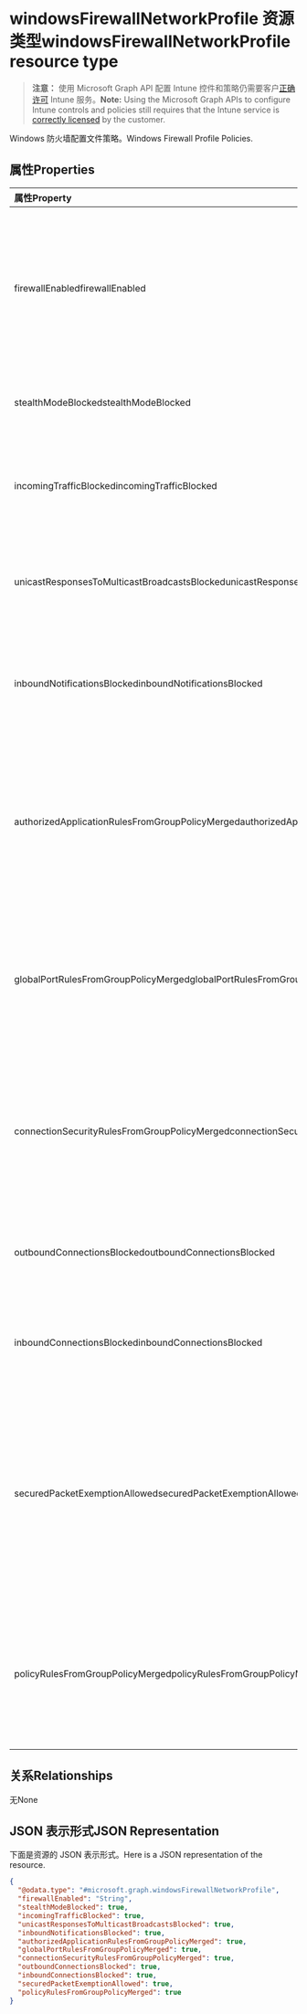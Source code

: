 # <a name="windowsfirewallnetworkprofile-resource-type"></a><span data-ttu-id="0e5c4-101">windowsFirewallNetworkProfile 资源类型</span><span class="sxs-lookup"><span data-stu-id="0e5c4-101">windowsFirewallNetworkProfile resource type</span></span>

> <span data-ttu-id="0e5c4-102">**注意：** 使用 Microsoft Graph API 配置 Intune 控件和策略仍需要客户[正确许可](https://go.microsoft.com/fwlink/?linkid=839381) Intune 服务。</span><span class="sxs-lookup"><span data-stu-id="0e5c4-102">**Note:** Using the Microsoft Graph APIs to configure Intune controls and policies still requires that the Intune service is [correctly licensed](https://go.microsoft.com/fwlink/?linkid=839381) by the customer.</span></span>

<span data-ttu-id="0e5c4-103">Windows 防火墙配置文件策略。</span><span class="sxs-lookup"><span data-stu-id="0e5c4-103">Windows Firewall Profile Policies.</span></span>
## <a name="properties"></a><span data-ttu-id="0e5c4-104">属性</span><span class="sxs-lookup"><span data-stu-id="0e5c4-104">Properties</span></span>
|<span data-ttu-id="0e5c4-105">属性</span><span class="sxs-lookup"><span data-stu-id="0e5c4-105">Property</span></span>|<span data-ttu-id="0e5c4-106">类型</span><span class="sxs-lookup"><span data-stu-id="0e5c4-106">Type</span></span>|<span data-ttu-id="0e5c4-107">说明</span><span class="sxs-lookup"><span data-stu-id="0e5c4-107">Description</span></span>|
|:---|:---|:---|
|<span data-ttu-id="0e5c4-108">firewallEnabled</span><span class="sxs-lookup"><span data-stu-id="0e5c4-108">firewallEnabled</span></span>|[<span data-ttu-id="0e5c4-109">stateManagementSetting</span><span class="sxs-lookup"><span data-stu-id="0e5c4-109">stateManagementSetting</span></span>](../resources/intune_deviceconfig_statemanagementsetting.md)|<span data-ttu-id="0e5c4-110">打开防火墙和高级的安全实施。</span><span class="sxs-lookup"><span data-stu-id="0e5c4-110">Turn on the firewall and advanced security enforcement Possible values are: , , .</span></span> <span data-ttu-id="0e5c4-111">可取值为：`notConfigured`、`blocked`、`allowed`。</span><span class="sxs-lookup"><span data-stu-id="0e5c4-111">The possible values are `notConfigured`, `blocked`, `allowed`, , , , , , , , , or .</span></span>|
|<span data-ttu-id="0e5c4-112">stealthModeBlocked</span><span class="sxs-lookup"><span data-stu-id="0e5c4-112">stealthModeBlocked</span></span>|<span data-ttu-id="0e5c4-113">布尔值</span><span class="sxs-lookup"><span data-stu-id="0e5c4-113">Boolean</span></span>|<span data-ttu-id="0e5c4-114">防止服务器在隐藏模式下运行</span><span class="sxs-lookup"><span data-stu-id="0e5c4-114">Prevent the server from operating in stealth mode</span></span>|
|<span data-ttu-id="0e5c4-115">incomingTrafficBlocked</span><span class="sxs-lookup"><span data-stu-id="0e5c4-115">incomingTrafficBlocked</span></span>|<span data-ttu-id="0e5c4-116">布尔值</span><span class="sxs-lookup"><span data-stu-id="0e5c4-116">Boolean</span></span>|<span data-ttu-id="0e5c4-117">配置防火墙以阻止所有传入通信，无论其他策略设置为何</span><span class="sxs-lookup"><span data-stu-id="0e5c4-117">Configures the firewall to block all incoming traffic regardless of other policy settings</span></span>|
|<span data-ttu-id="0e5c4-118">unicastResponsesToMulticastBroadcastsBlocked</span><span class="sxs-lookup"><span data-stu-id="0e5c4-118">unicastResponsesToMulticastBroadcastsBlocked</span></span>|<span data-ttu-id="0e5c4-119">布尔值</span><span class="sxs-lookup"><span data-stu-id="0e5c4-119">Boolean</span></span>|<span data-ttu-id="0e5c4-120">配置防火墙以阻止对多播广播通信的单播响应</span><span class="sxs-lookup"><span data-stu-id="0e5c4-120">Configures the firewall to block unicast responses to multicast broadcast traffic</span></span>|
|<span data-ttu-id="0e5c4-121">inboundNotificationsBlocked</span><span class="sxs-lookup"><span data-stu-id="0e5c4-121">inboundNotificationsBlocked</span></span>|<span data-ttu-id="0e5c4-122">布尔值</span><span class="sxs-lookup"><span data-stu-id="0e5c4-122">Boolean</span></span>|<span data-ttu-id="0e5c4-123">阻止应用程序在端口上侦听时，避免防火墙显示通知</span><span class="sxs-lookup"><span data-stu-id="0e5c4-123">Prevents the firewall from displaying notifications when an application is blocked from listening on a port</span></span>|
|<span data-ttu-id="0e5c4-124">authorizedApplicationRulesFromGroupPolicyMerged</span><span class="sxs-lookup"><span data-stu-id="0e5c4-124">authorizedApplicationRulesFromGroupPolicyMerged</span></span>|<span data-ttu-id="0e5c4-125">布尔值</span><span class="sxs-lookup"><span data-stu-id="0e5c4-125">Boolean</span></span>|<span data-ttu-id="0e5c4-126">配置防火墙，将组策略中的授权应用程序规则与本地存储合并，而不是忽略本地存储规则</span><span class="sxs-lookup"><span data-stu-id="0e5c4-126">Configures the firewall to merge authorized application rules from group policy with those from local store instead of ignoring the local store rules</span></span>|
|<span data-ttu-id="0e5c4-127">globalPortRulesFromGroupPolicyMerged</span><span class="sxs-lookup"><span data-stu-id="0e5c4-127">globalPortRulesFromGroupPolicyMerged</span></span>|<span data-ttu-id="0e5c4-128">布尔值</span><span class="sxs-lookup"><span data-stu-id="0e5c4-128">Boolean</span></span>|<span data-ttu-id="0e5c4-129">配置防火墙，将组策略中的全局端口规则与本地存储合并，而不是忽略本地存储规则</span><span class="sxs-lookup"><span data-stu-id="0e5c4-129">Configures the firewall to merge global port rules from group policy with those from local store instead of ignoring the local store rules</span></span>|
|<span data-ttu-id="0e5c4-130">connectionSecurityRulesFromGroupPolicyMerged</span><span class="sxs-lookup"><span data-stu-id="0e5c4-130">connectionSecurityRulesFromGroupPolicyMerged</span></span>|<span data-ttu-id="0e5c4-131">布尔值</span><span class="sxs-lookup"><span data-stu-id="0e5c4-131">Boolean</span></span>|<span data-ttu-id="0e5c4-132">配置防火墙，将组策略中的连接安全规则与本地存储合并，而不是忽略本地存储规则</span><span class="sxs-lookup"><span data-stu-id="0e5c4-132">Configures the firewall to merge connection security rules from group policy with those from local store instead of ignoring the local store rules</span></span>|
|<span data-ttu-id="0e5c4-133">outboundConnectionsBlocked</span><span class="sxs-lookup"><span data-stu-id="0e5c4-133">outboundConnectionsBlocked</span></span>|<span data-ttu-id="0e5c4-134">布尔值</span><span class="sxs-lookup"><span data-stu-id="0e5c4-134">Boolean</span></span>|<span data-ttu-id="0e5c4-135">配置防火墙，在默认情况下阻止所有传出连接</span><span class="sxs-lookup"><span data-stu-id="0e5c4-135">Configures the firewall to block all outgoing connections by default</span></span>|
|<span data-ttu-id="0e5c4-136">inboundConnectionsBlocked</span><span class="sxs-lookup"><span data-stu-id="0e5c4-136">inboundConnectionsBlocked</span></span>|<span data-ttu-id="0e5c4-137">布尔值</span><span class="sxs-lookup"><span data-stu-id="0e5c4-137">Boolean</span></span>|<span data-ttu-id="0e5c4-138">配置防火墙，在默认情况下阻止所有传入连接</span><span class="sxs-lookup"><span data-stu-id="0e5c4-138">Configures the firewall to block all incoming connections by default</span></span>|
|<span data-ttu-id="0e5c4-139">securedPacketExemptionAllowed</span><span class="sxs-lookup"><span data-stu-id="0e5c4-139">securedPacketExemptionAllowed</span></span>|<span data-ttu-id="0e5c4-140">布尔值</span><span class="sxs-lookup"><span data-stu-id="0e5c4-140">Boolean</span></span>|<span data-ttu-id="0e5c4-141">配置防火墙，允许主机计算机响应未经请求的网络通信（如果该通信受 IPSec 保护），即使 stealthModeBlocked 设置为 true</span><span class="sxs-lookup"><span data-stu-id="0e5c4-141">Configures the firewall to allow the host computer to respond to unsolicited network traffic of that traffic is secured by IPSec even when stealthModeBlocked is set to true</span></span>|
|<span data-ttu-id="0e5c4-142">policyRulesFromGroupPolicyMerged</span><span class="sxs-lookup"><span data-stu-id="0e5c4-142">policyRulesFromGroupPolicyMerged</span></span>|<span data-ttu-id="0e5c4-143">布尔值</span><span class="sxs-lookup"><span data-stu-id="0e5c4-143">Boolean</span></span>|<span data-ttu-id="0e5c4-144">配置防火墙，将组策略中的防火墙规则与本地存储合并，而不是忽略本地存储规则</span><span class="sxs-lookup"><span data-stu-id="0e5c4-144">Configures the firewall to merge Firewall Rule policies from group policy with those from local store instead of ignoring the local store rules</span></span>|

## <a name="relationships"></a><span data-ttu-id="0e5c4-145">关系</span><span class="sxs-lookup"><span data-stu-id="0e5c4-145">Relationships</span></span>
<span data-ttu-id="0e5c4-146">无</span><span class="sxs-lookup"><span data-stu-id="0e5c4-146">None</span></span>
## <a name="json-representation"></a><span data-ttu-id="0e5c4-147">JSON 表示形式</span><span class="sxs-lookup"><span data-stu-id="0e5c4-147">JSON Representation</span></span>
<span data-ttu-id="0e5c4-148">下面是资源的 JSON 表示形式。</span><span class="sxs-lookup"><span data-stu-id="0e5c4-148">Here is a JSON representation of the resource.</span></span>
<!--{
  "blockType": "resource",
  "@odata.type": "microsoft.graph.windowsFirewallNetworkProfile"
}-->
``` json
{
  "@odata.type": "#microsoft.graph.windowsFirewallNetworkProfile",
  "firewallEnabled": "String",
  "stealthModeBlocked": true,
  "incomingTrafficBlocked": true,
  "unicastResponsesToMulticastBroadcastsBlocked": true,
  "inboundNotificationsBlocked": true,
  "authorizedApplicationRulesFromGroupPolicyMerged": true,
  "globalPortRulesFromGroupPolicyMerged": true,
  "connectionSecurityRulesFromGroupPolicyMerged": true,
  "outboundConnectionsBlocked": true,
  "inboundConnectionsBlocked": true,
  "securedPacketExemptionAllowed": true,
  "policyRulesFromGroupPolicyMerged": true
}
```




